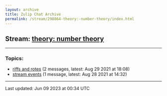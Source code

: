 ```yaml
---
layout: archive
title: Zulip Chat Archive
permalink: /stream/298864-theory:-number-theory/index.html
---
```


## Stream: [theory: number theory](https://mattecapu.github.io/ct-zulip-archive/stream/298864-theory:-number-theory/index.html)
---

### Topics:

* [riffs and rotes](topic/topic_riffs.20and.20rotes.html) (2 messages, latest: Aug 29 2021 at 18:08)
* [stream events](topic/topic_stream.20events.html) (1 message, latest: Aug 28 2021 at 14:32)

<hr><p>Last updated: Jun 09 2023 at 00:34 UTC</p>